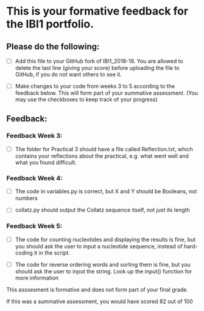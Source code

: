# This is your formative feedback for the IBI1 portfolio.


## Please do the following:

- [ ] Add this file to your GitHub fork of IBI1_2018-19. You are allowed to delete the last line (giving your score) before uploading the file to GitHub, if you do not want others to see it. 
- [ ] Make changes to your code from weeks 3 to 5 according to the feedback below. This will form part of your summative assessment. (You may use the checkboxes to keep track of your progress) 


## Feedback:

### Feedback Week 3:

- [ ]  The folder for Practical 3 should have a file called Reflection.txt, which contains your reflections about the practical, e.g. what went well and what you found difficult.

### Feedback Week 4:

- [ ] The code in variables.py is correct, but X and Y should be Booleans, not numbers

- [ ] collatz.py should output the Collatz sequence itself, not just its length 


### Feedback Week 5:

- [ ] The code for counting nucleotides and displaying the results is fine, but you should ask the user to input a nucleotide sequence, instead of hard-coding it in the script.

- [ ] The code for reverse ordering words and sorting them is fine, but you should ask the user to input the string. Look up the input() function for more information


This asssesment is formative and does not form part of your final grade. 

If this was a summative assessment, you would have scored 82 out of 100










